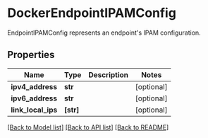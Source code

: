 # DockerEndpointIPAMConfig

EndpointIPAMConfig represents an endpoint's IPAM configuration. 

## Properties
Name | Type | Description | Notes
------------ | ------------- | ------------- | -------------
**ipv4_address** | **str** |  | [optional] 
**ipv6_address** | **str** |  | [optional] 
**link_local_ips** | **[str]** |  | [optional] 

[[Back to Model list]](../README.md#documentation-for-models) [[Back to API list]](../README.md#documentation-for-api-endpoints) [[Back to README]](../README.md)


